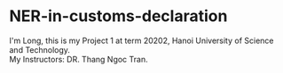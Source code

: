 # NER-in-customs-declaration
I'm Long, this is my Project 1 at term 20202, Hanoi University of Science and Technology. <br />
My Instructors: DR. Thang Ngoc Tran.
